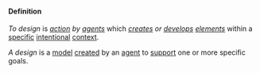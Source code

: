 #### Definition

*To design* is *[action](https://github.com/gcassel/Modular-Organization-Terminology/blob/master/terms/action.md) by [agents](https://github.com/gcassel/Modular-Organization-Terminology/blob/master/terms/agent.md)* which *[creates](https://github.com/gcassel/Modular-Organization-Terminology/blob/master/terms/create.md) or [develops](https://github.com/gcassel/Modular-Organization-Terminology/blob/master/terms/develop.md) [elements](https://github.com/gcassel/Modular-Organization-Terminology/blob/master/terms/element.md)* within a [specific](https://github.com/gcassel/Modular-Organization-Terminology/blob/master/terms/specific.md) [intentional](https://github.com/gcassel/Modular-Organization-Terminology/blob/master/terms/goal.md) [context](https://github.com/gcassel/Modular-Organization-Terminology/blob/master/terms/context.md).

*A design* is a [model](https://github.com/gcassel/Modular-Organization-Terminology/blob/master/terms/model.md) [created](https://github.com/gcassel/Modular-Organization-Terminology/blob/master/terms/creation.md) by an [agent](https://github.com/gcassel/Modular-Organization-Terminology/blob/master/terms/agent.md) to [support](https://github.com/gcassel/Modular-Organization-Terminology/blob/master/terms/support.md) one or more specific goals.

